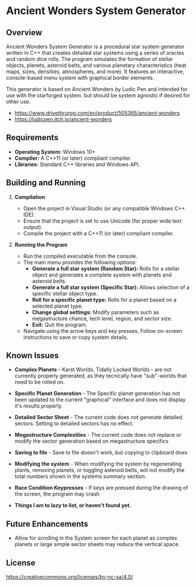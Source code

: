 # Ancient Wonders System Generator

## Overview

Ancient Wonders System Generator is a procedural star system generator written in C++ that creates detailed star systems using a series of oracles and random dice rolls. The program simulates the formation of stellar objects, planets, asteroid belts, and various planetary characteristics (heat maps, sizes, densities, atmospheres, and more). It features an interactive, console-based menu system with graphical border elements.

This generator is based on Ancient Wonders by Ludic Pen and intended for use with the starforged system. but should be system agnostic if desired for other use.
- https://www.drivethrurpg.com/en/product/505365/ancient-wonders
- https://ludicpen.itch.io/ancient-wonders

## Requirements

- **Operating System:** Windows 10+
- **Compiler:** A C++11 (or later) compliant compiler.
- **Libraries:** Standard C++ libraries and Windows API.

## Building and Running

1. **Compilation**
   - Open the project in Visual Studio (or any compatible Windows C++ IDE).
   - Ensure that the project is set to use Unicode (for proper wide text output).
   - Compile the project with a C++11 (or later) compliant compiler.

2. **Running the Program**
   - Run the compiled executable from the console.
   - The main menu provides the following options:
     - **Generate a full star system (Random Star):** Rolls for a stellar object and generates a complete system with planets and asteroid belts.
     - **Generate a full star system (Specific Star):** Allows selection of a specific stellar object type.
     - **Roll for a specific planet type:** Rolls for a planet based on a selected planet type.
     - **Change global settings:** Modify parameters such as megastructure chance, tech level, region, and sector size.
     - **Exit:** Quit the program.
   - Navigate using the arrow keys and key presses. Follow on-screen instructions to save or copy system details.

## Known Issues

- **Complex Planets** - Karst Worlds, Tidally Locked Worlds - are not currently properly generated, as they tecnically have "sub"-worlds that need to be rolled on.

- **Specific Planet Generation** - The Specific planet generation has not been updated to the current "graphical" interface and does not display it's results properly.

- **Detailed Sector Sheet** - The current code does not generate detailed sectors. Setting to detailed sectors has no effect.

- **Megastructure Complexities** - The current code does not replace or modify the sector generation based on megastructure specifics

- **Saving to file** - Save to file doesn't work, but copying to clipboard does

- **Modifying the system** - When modifying the system by regenerating plants, removing planets, or toggling asteroid belts, will not modify the total numbers shown in the systems summary section.

- **Race Condition Keypresses** - If keys are pressed during the drawing of the screen, the program may crash

- **Things I am to lazy to list, or haven't found yet.**

## Future Enhancements

- Allow for scrolling in the System screen for each planet as complex planets or large simple sector sheets may reduce the vertical space.

## License

https://creativecommons.org/licenses/by-nc-sa/4.0/
